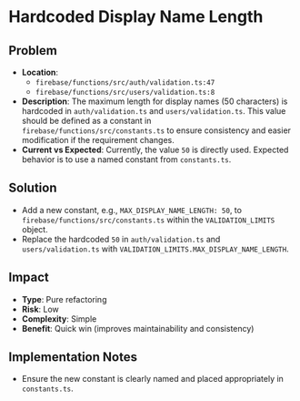 # Hardcoded Display Name Length

## Problem
- **Location**:
    - `firebase/functions/src/auth/validation.ts:47`
    - `firebase/functions/src/users/validation.ts:8`
- **Description**: The maximum length for display names (50 characters) is hardcoded in `auth/validation.ts` and `users/validation.ts`. This value should be defined as a constant in `firebase/functions/src/constants.ts` to ensure consistency and easier modification if the requirement changes.
- **Current vs Expected**: Currently, the value `50` is directly used. Expected behavior is to use a named constant from `constants.ts`.

## Solution
- Add a new constant, e.g., `MAX_DISPLAY_NAME_LENGTH: 50`, to `firebase/functions/src/constants.ts` within the `VALIDATION_LIMITS` object.
- Replace the hardcoded `50` in `auth/validation.ts` and `users/validation.ts` with `VALIDATION_LIMITS.MAX_DISPLAY_NAME_LENGTH`.

## Impact
- **Type**: Pure refactoring
- **Risk**: Low
- **Complexity**: Simple
- **Benefit**: Quick win (improves maintainability and consistency)

## Implementation Notes
- Ensure the new constant is clearly named and placed appropriately in `constants.ts`.

